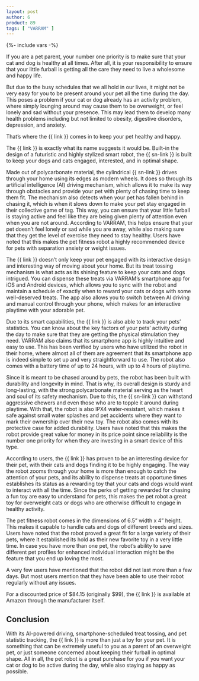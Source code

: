 ```yaml
---
layout: post
author: 6
product: 89
tags: [ "VARRAM" ]  
---
```


{%- include vars -%}

If you are a pet parent, your number one priority is to make sure that your cat and dog is healthy at all times. After all, it is your responsibility to ensure that your little furball is getting all the care they need to live a wholesome and happy life.

  

But due to the busy schedules that we all hold in our lives, it might not be very easy for you to be present around your pet all the time during the day. This poses a problem if your cat or dog already has an activity problem, where simply lounging around may cause them to be overweight, or feel lonely and sad without your presence. This may lead them to develop many health problems including but not limited to obesity, digestive disorders, depression, and anxiety.

  

That’s where the {{ link }} comes in to keep your pet healthy and happy.

  

The {{ link }} is exactly what its name suggests it would be. Built-in the design of a futuristic and highly stylized smart robot, the {{ sn-link }} is built to keep your dogs and cats engaged, interested, and in optimal shape.

  

Made out of polycarbonate material, the cylindrical {{ sn-link }} drives through your home using its edges as modern wheels. It does so through its artificial intelligence (AI) driving mechanism, which allows it to make its way through obstacles and provide your pet with plenty of chasing time to keep them fit. The mechanism also detects when your pet has fallen behind in chasing it, which is when it slows down to make your pet stay engaged in their collective game of tag. This way, you can ensure that your little furball is staying active and feel like they are being given plenty of attention even when you are not around. According to VARRAM, this helps ensure that your pet doesn’t feel lonely or sad while you are away, while also making sure that they get the level of exercise they need to stay healthy. Users have noted that this makes the pet fitness robot a highly recommended device for pets with separation anxiety or weight issues.

  

The {{ link }} doesn’t only keep your pet engaged with its interactive design and interesting way of moving about your home. But its treat tossing mechanism is what acts as its shining feature to keep your cats and dogs intrigued. You can dispense these treats via VARRAM’s smartphone app for iOS and Android devices, which allows you to sync with the robot and maintain a schedule of exactly when to reward your cats or dogs with some well-deserved treats. The app also allows you to switch between AI driving and manual control through your phone, which makes for an interactive playtime with your adorable pet.

  

Due to its smart capabilities, the {{ link }} is also able to track your pets’ statistics. You can know about the key factors of your pets’ activity during the day to make sure that they are getting the physical stimulation they need. VARRAM also claims that its smartphone app is highly intuitive and easy to use. This has been verified by users who have utilized the robot in their home, where almost all of them are agreement that its smartphone app is indeed simple to set up and very straightforward to use. The robot also comes with a battery time of up to 24 hours, with up to 4 hours of playtime.

  

Since it is meant to be chased around by pets, the robot has been built with durability and longevity in mind. That is why, its overall design is sturdy and long-lasting, with the strong polycarbonate material serving as the heart and soul of its safety mechanism. Due to this, the {{ sn-link }} can withstand aggressive chewers and even those who are to topple it around during playtime. With that, the robot is also IPX4 water-resistant, which makes it safe against small water splashes and pet accidents where they want to mark their ownership over their new toy. The robot also comes with its protective case for added durability. Users have noted that this makes the robot provide great value for money in its price point since reliability is the number one priority for when they are investing in a smart device of this type.

  

According to users, the {{ link }} has proven to be an interesting device for their pet, with their cats and dogs finding it to be highly engaging. The way the robot zooms through your home is more than enough to catch the attention of your pets, and its ability to dispense treats at opportune times establishes its status as a rewarding toy that your cats and dogs would want to interact with all the time. Since the perks of getting rewarded for chasing a fun toy are easy to understand for pets, this makes the pet robot a great toy for overweight cats or dogs who are otherwise difficult to engage in healthy activity.

  

The pet fitness robot comes in the dimensions of 6.5” width x 4” height. This makes it capable to handle cats and dogs of different breeds and sizes. Users have noted that the robot proved a great fit for a large variety of their pets, where it established its hold as their new favorite toy in a very little time. In case you have more than one pet, the robot’s ability to save different pet profiles for enhanced individual interaction might be the feature that you end up loving the most.

  

A very few users have mentioned that the robot did not last more than a few days. But most users mention that they have been able to use their robot regularly without any issues.

  

For a discounted price of $84.15 (originally $99), the {{ link }} is available at Amazon through the manufacturer itself.

  

## Conclusion

With its AI-powered driving, smartphone-scheduled treat tossing, and pet statistic tracking, the {{ link }} is more than just a toy for your pet. It is something that can be extremely useful to you as a parent of an overweight pet, or just someone concerned about keeping their furball in optimal shape. All in all, the pet robot is a great purchase for you if you want your cat or dog to be active during the day, while also staying as happy as possible.
